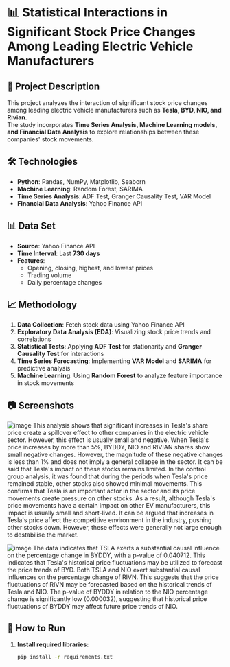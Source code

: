 # 📊 Statistical Interactions in Significant Stock Price Changes Among Leading Electric Vehicle Manufacturers  

## 📌 Project Description  
This project analyzes the interaction of significant stock price changes among leading electric vehicle manufacturers such as **Tesla, BYD, NIO, and Rivian**.  
The study incorporates **Time Series Analysis, Machine Learning models, and Financial Data Analysis** to explore relationships between these companies' stock movements.  

## 🛠 Technologies  
- **Python**: Pandas, NumPy, Matplotlib, Seaborn  
- **Machine Learning**: Random Forest, SARIMA  
- **Time Series Analysis**: ADF Test, Granger Causality Test, VAR Model  
- **Financial Data Analysis**: Yahoo Finance API  

## 📊 Data Set  
- **Source**: Yahoo Finance API  
- **Time Interval**: Last **730 days**  
- **Features**:  
  - Opening, closing, highest, and lowest prices  
  - Trading volume  
  - Daily percentage changes  

## 📈 Methodology  
1. **Data Collection**: Fetch stock data using Yahoo Finance API  
2. **Exploratory Data Analysis (EDA)**: Visualizing stock price trends and correlations  
3. **Statistical Tests**: Applying **ADF Test** for stationarity and **Granger Causality Test** for interactions  
4. **Time Series Forecasting**: Implementing **VAR Model** and **SARIMA** for predictive analysis  
5. **Machine Learning**: Using **Random Forest** to analyze feature importance in stock movements  

## 📷 Screenshots  
![image](https://github.com/user-attachments/assets/c1073441-175d-4d24-a53a-1998ef18dd67)
This analysis shows that significant increases in Tesla's share price create a spillover effect to other companies in the electric vehicle sector. However, this effect is usually small and negative. When Tesla's price increases by more than 5%, BYDDY, NIO and RIVIAN shares show small negative changes. However, the magnitude of these negative changes is less than 1% and does not imply a general collapse in the sector. It can be said that Tesla's impact on these stocks remains limited.
In the control group analysis, it was found that during the periods when Tesla's price remained stable, other stocks also showed minimal movements. This confirms that Tesla is an important actor in the sector and its price movements create pressure on other stocks.
As a result, although Tesla's price movements have a certain impact on other EV manufacturers, this impact is usually small and short-lived. It can be argued that increases in Tesla's price affect the competitive environment in the industry, pushing other stocks down. However, these effects were generally not large enough to destabilise the market.



![image](https://github.com/user-attachments/assets/29de724c-4ab0-4c2c-9ed5-887e8fc4c678)
The data indicates that TSLA exerts a substantial causal influence on the percentage change in BYDDY, with a p-value of 0.040712. This indicates that Tesla's historical price fluctuations may be utilized to forecast the price trends of BYD.
Both TSLA and NIO exert substantial causal influences on the percentage change of RIVN. This suggests that the price fluctuations of RIVN may be forecasted based on the historical trends of Tesla and NIO. The p-value of BYDDY in relation to the NIO percentage change is significantly low (0.000032), suggesting that historical price fluctuations of BYDDY may affect future price trends of NIO. 



  

## 🚀 How to Run  
1. **Install required libraries:**  
   ```bash
   pip install -r requirements.txt
